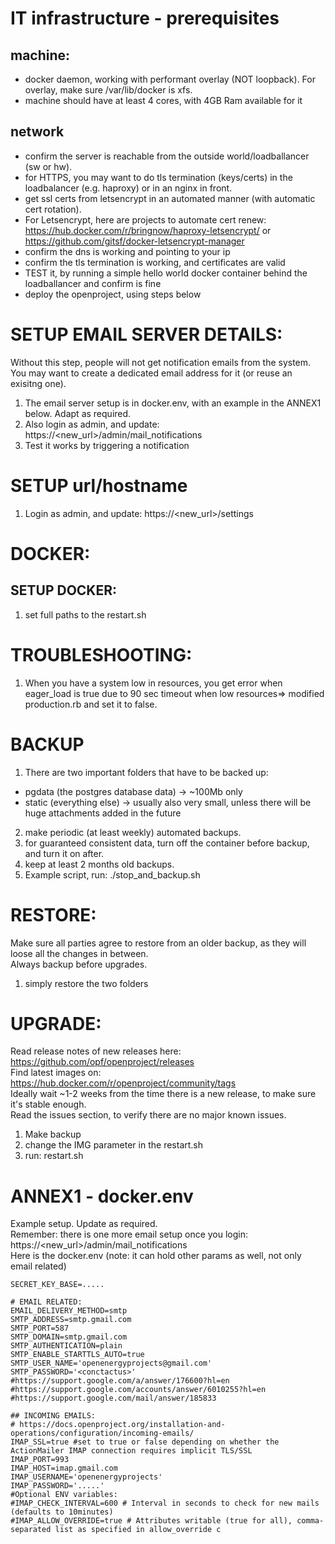 # IT infrastructure - prerequisites
## machine:
- docker daemon, working with performant overlay (NOT loopback). For overlay, make sure /var/lib/docker is xfs.
- machine should have at least 4 cores, with 4GB Ram available for it

## network
- confirm the server is reachable from the outside world/loadballancer (sw or hw).
- for HTTPS, you may want to do tls termination (keys/certs) in the loadbalancer (e.g. haproxy) or in an nginx in front.
- get ssl certs from letsencrypt in an automated manner (with automatic cert rotation). 
- For Letsencrypt, here are projects to automate cert renew: https://hub.docker.com/r/bringnow/haproxy-letsencrypt/ or https://github.com/gitsf/docker-letsencrypt-manager
- confirm the dns is working and pointing to your ip
- confirm the tls termination is working, and certificates are valid
- TEST it, by running a simple hello world docker container behind the loadballancer and confirm is fine
- deploy the openproject, using steps below

# SETUP EMAIL SERVER DETAILS:
Without this step, people will not get notification emails from the system.     
You may want to create a dedicated email address for it (or reuse an exisitng one).     
1. The email server setup is in docker.env, with an example in the ANNEX1 below. Adapt as required.
2. Also login as admin, and update: https://<new_url>/admin/mail_notifications
3. Test it works by triggering a notification

# SETUP url/hostname
1. Login as admin, and update: https://<new_url>/settings

# DOCKER:
## SETUP DOCKER:
1. set full paths to the restart.sh

# TROUBLESHOOTING:
1. When you have a system low in resources, you get error when eager_load is true due to 90 sec timeout when low resources=> modified production.rb and set it to false.

# BACKUP
1. There are two important folders that have to be backed up:
- pgdata (the postgres database data) -> ~100Mb only
- static (everything else) -> usually also very small, unless there will be huge attachments added in the future
2. make periodic (at least weekly) automated backups.
3. for guaranteed consistent data, turn off the container before backup, and turn it on after.
4. keep at least 2 months old backups.
5. Example script, run: ./stop_and_backup.sh

# RESTORE:
Make sure all parties agree to restore from an older backup, as they will loose all the changes in between.    
Always backup before upgrades.   
1. simply restore the two folders 

# UPGRADE:
Read release notes of new releases here: https://github.com/opf/openproject/releases   
Find latest images on: https://hub.docker.com/r/openproject/community/tags    
Ideally wait ~1-2 weeks from the time there is a new release, to make sure it's stable enough.    
Read the issues section, to verify there are no major known issues.    
1. Make backup
2. change the IMG parameter in the restart.sh
3. run: restart.sh


# ANNEX1 - docker.env
Example setup. Update as required.    
Remember: there is one more email setup once you login: https://<new_url>/admin/mail_notifications    
Here is the docker.env (note: it can hold other params as well, not only email related)    
```shell
SECRET_KEY_BASE=.....

# EMAIL RELATED:
EMAIL_DELIVERY_METHOD=smtp
SMTP_ADDRESS=smtp.gmail.com
SMTP_PORT=587
SMTP_DOMAIN=smtp.gmail.com
SMTP_AUTHENTICATION=plain
SMTP_ENABLE_STARTTLS_AUTO=true
SMTP_USER_NAME='openenergyprojects@gmail.com'
SMTP_PASSWORD='<conctactus>'
#https://support.google.com/a/answer/176600?hl=en
#https://support.google.com/accounts/answer/6010255?hl=en
#https://support.google.com/mail/answer/185833

## INCOMING EMAILS:
# https://docs.openproject.org/installation-and-operations/configuration/incoming-emails/
IMAP_SSL=true #set to true or false depending on whether the ActionMailer IMAP connection requires implicit TLS/SSL
IMAP_PORT=993
IMAP_HOST=imap.gmail.com
IMAP_USERNAME='openenergyprojects'
IMAP_PASSWORD='.....'
#Optional ENV variables:
#IMAP_CHECK_INTERVAL=600 # Interval in seconds to check for new mails (defaults to 10minutes)
#IMAP_ALLOW_OVERRIDE=true # Attributes writable (true for all), comma-separated list as specified in allow_override c
```
